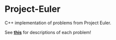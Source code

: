 # Project-Euler

C++ implementation of problems from Project Euler. 

See [**this**](https://projecteuler.net/archives) for descriptions of each problem!
